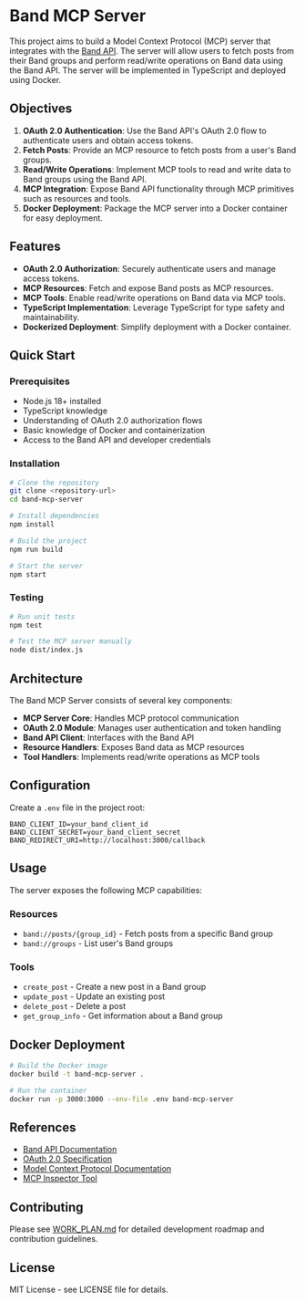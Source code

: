 # Band MCP Server

This project aims to build a Model Context Protocol (MCP) server that integrates with the [Band API](https://developers.band.us/develop/guide/api). The server will allow users to fetch posts from their Band groups and perform read/write operations on Band data using the Band API. The server will be implemented in TypeScript and deployed using Docker.

## Objectives

1. **OAuth 2.0 Authentication**: Use the Band API's OAuth 2.0 flow to authenticate users and obtain access tokens.
2. **Fetch Posts**: Provide an MCP resource to fetch posts from a user's Band groups.
3. **Read/Write Operations**: Implement MCP tools to read and write data to Band groups using the Band API.
4. **MCP Integration**: Expose Band API functionality through MCP primitives such as resources and tools.
5. **Docker Deployment**: Package the MCP server into a Docker container for easy deployment.

## Features

- **OAuth 2.0 Authorization**: Securely authenticate users and manage access tokens.
- **MCP Resources**: Fetch and expose Band posts as MCP resources.
- **MCP Tools**: Enable read/write operations on Band data via MCP tools.
- **TypeScript Implementation**: Leverage TypeScript for type safety and maintainability.
- **Dockerized Deployment**: Simplify deployment with a Docker container.

## Quick Start

### Prerequisites

- Node.js 18+ installed
- TypeScript knowledge
- Understanding of OAuth 2.0 authorization flows
- Basic knowledge of Docker and containerization
- Access to the Band API and developer credentials

### Installation

```bash
# Clone the repository
git clone <repository-url>
cd band-mcp-server

# Install dependencies
npm install

# Build the project
npm run build

# Start the server
npm start
```

### Testing

```bash
# Run unit tests
npm test

# Test the MCP server manually
node dist/index.js
```

## Architecture

The Band MCP Server consists of several key components:

- **MCP Server Core**: Handles MCP protocol communication
- **OAuth 2.0 Module**: Manages user authentication and token handling
- **Band API Client**: Interfaces with the Band API
- **Resource Handlers**: Exposes Band data as MCP resources
- **Tool Handlers**: Implements read/write operations as MCP tools

## Configuration

Create a `.env` file in the project root:

```env
BAND_CLIENT_ID=your_band_client_id
BAND_CLIENT_SECRET=your_band_client_secret
BAND_REDIRECT_URI=http://localhost:3000/callback
```

## Usage

The server exposes the following MCP capabilities:

### Resources
- `band://posts/{group_id}` - Fetch posts from a specific Band group
- `band://groups` - List user's Band groups

### Tools
- `create_post` - Create a new post in a Band group
- `update_post` - Update an existing post
- `delete_post` - Delete a post
- `get_group_info` - Get information about a Band group

## Docker Deployment

```bash
# Build the Docker image
docker build -t band-mcp-server .

# Run the container
docker run -p 3000:3000 --env-file .env band-mcp-server
```

## References

- [Band API Documentation](https://developers.band.us/develop/guide/api)
- [OAuth 2.0 Specification](https://datatracker.ietf.org/doc/html/rfc6749#section-4.1)
- [Model Context Protocol Documentation](https://modelcontextprotocol.io/)
- [MCP Inspector Tool](https://github.com/modelcontextprotocol/inspector)

## Contributing

Please see [WORK_PLAN.md](./WORK_PLAN.md) for detailed development roadmap and contribution guidelines.

## License

MIT License - see LICENSE file for details.
